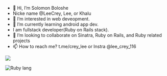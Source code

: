 - 👋 Hi, I’m Solomon Boloshe
- Nicke name @LeeCrey, Lee, or Khalu
- 👀 I’m interested in web deveopment.
- 🌱 I’m currently learning android app dev.
- I am fullstack developer(Ruby on Rails stack).
- 💞️ I’m looking to collaborate on Sinatra, Ruby on Rails, and Ruby related projects
- 📫 How to reach me? t.me/crey_lee or Instra @lee_crey_116


![](https://komarev.com/ghpvc/?username=LeeCrey)


![Ruby lang](https://cdn.icon-icons.com/icons2/2699/PNG/512/ruby_lang_horizontal_logo_icon_168854.png)


<!---
LeeCrey/LeeCrey is a ✨ special ✨ repository because its `README.md` (this file) appears on your GitHub profile.
You can click the Preview link to take a look at your changes.
--->
